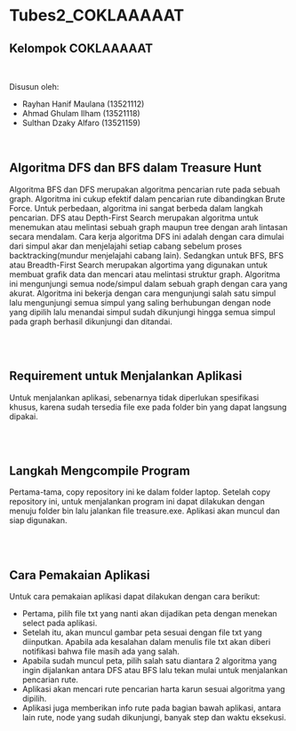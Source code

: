 # Tubes2_COKLAAAAAT

## Kelompok COKLAAAAAT

<br>
 
 Disusun oleh:
 - Rayhan Hanif Maulana (13521112)
 - Ahmad Ghulam Ilham   (13521118)
 - Sulthan Dzaky Alfaro (13521159)
 
 <br>
 
## Algoritma DFS dan BFS dalam Treasure Hunt
Algoritma BFS dan DFS merupakan algoritma pencarian rute pada sebuah graph. Algoritma ini cukup efektif dalam pencarian rute dibandingkan Brute Force. Untuk perbedaan, algoritma ini sangat berbeda dalam langkah pencarian. DFS atau Depth-First Search merupakan algoritma untuk menemukan atau melintasi sebuah graph maupun tree dengan arah lintasan secara mendalam. Cara kerja algoritma DFS ini adalah dengan cara dimulai dari simpul akar dan menjelajahi setiap cabang sebelum proses backtracking(mundur menjelajahi cabang lain). Sedangkan untuk BFS, BFS atau Breadth-First Search merupakan algortima yang digunakan untuk membuat grafik data dan mencari atau melintasi struktur graph. Algoritma ini mengunjungi semua node/simpul dalam sebuah graph dengan cara yang akurat. Algoritma ini bekerja dengan cara mengunjungi salah satu simpul lalu mengunjungi semua simpul yang saling berhubungan dengan node yang dipilih lalu menandai simpul sudah dikunjungi hingga semua simpul pada graph berhasil dikunjungi dan ditandai.

<br>
<br>

## Requirement untuk Menjalankan Aplikasi
Untuk menjalankan aplikasi, sebenarnya tidak diperlukan spesifikasi khusus, karena sudah tersedia file exe pada folder bin yang dapat langsung dipakai.

<br>
<br>

## Langkah Mengcompile Program
Pertama-tama, copy repository ini ke dalam folder laptop. Setelah copy repository ini, untuk menjalankan program ini dapat dilakukan dengan menuju folder bin lalu jalankan file treasure.exe. Aplikasi akan muncul dan siap digunakan.

<br>
<br>

## Cara Pemakaian Aplikasi
Untuk cara pemakaian aplikasi dapat dilakukan dengan cara berikut:
 - Pertama, pilih file txt yang nanti akan dijadikan peta dengan menekan select pada aplikasi.
 - Setelah itu, akan muncul gambar peta sesuai dengan file txt yang diinputkan. Apabila ada kesalahan dalam menulis file txt akan diberi notifikasi bahwa file masih ada yang salah.
 - Apabila sudah muncul peta, pilih salah satu diantara 2 algoritma yang ingin dijalankan antara DFS atau BFS lalu tekan mulai untuk menjalankan pencarian rute.
 - Aplikasi akan mencari rute pencarian harta karun sesuai algoritma yang dipilih. 
 - Aplikasi juga memberikan info rute pada bagian bawah aplikasi, antara lain rute, node yang sudah dikunjungi, banyak step dan waktu eksekusi.
